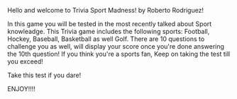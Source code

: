 Hello and welcome to Trivia Sport Madness! by Roberto Rodriguez!

In this game you will be tested in the most recently talked about Sport knowleadge.
This Trivia game includes the following sports: Football, Hockey, Baseball, Basketball as well Golf.
There are 10 questions to challenge you as well, will display your score once you're done answering the 10th question!
If you think you're a sports fan, Keep on taking the test till you exceed!

Take this test if you dare! 



ENJOY!!!!
